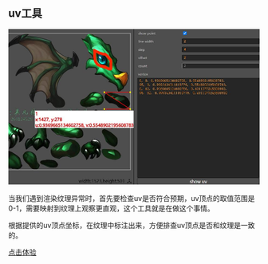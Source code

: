 ## uv工具

![Alt text](doc/preview.jpg)

当我们遇到渲染纹理异常时，首先要检查uv是否符合预期，uv顶点的取值范围是0-1，需要映射到纹理上观察更直观，这个工具就是在做这个事情。

根据提供的uv顶点坐标，在纹理中标注出来，方便排查uv顶点是否和纹理是一致的。

[点击体验](http://tidys.gitee.io/uv-tools/web/main.html)